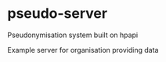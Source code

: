 # pseudo-server

Pseudonymisation system built on hpapi

Example server for organisation providing data


